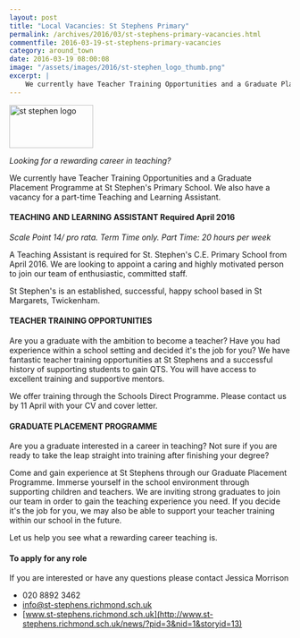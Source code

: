 ```yaml
---
layout: post
title: "Local Vacancies: St Stephens Primary"
permalink: /archives/2016/03/st-stephens-primary-vacancies.html
commentfile: 2016-03-19-st-stephens-primary-vacancies
category: around_town
date: 2016-03-19 08:00:08
image: "/assets/images/2016/st-stephen_logo_thumb.png"
excerpt: |
    We currently have Teacher Training Opportunities and a Graduate Placement Programme at St Stephen's Primary School. We also have a vacancy for a part-time Teaching and Learning Assistant.
---
```


<a href="/assets/images/2016/st-stephen_logo.png" title="See larger version of - st stephen logo"><img src="/assets/images/2016/st-stephen_logo_thumb.png" width="150" height="77" alt="st stephen logo" class="right" /></a>

*Looking for a rewarding career in teaching?*

We currently have Teacher Training Opportunities and a Graduate Placement Programme at St Stephen's Primary School. We also have a vacancy for a part-time Teaching and Learning Assistant.

#### TEACHING AND LEARNING ASSISTANT Required April 2016

*Scale Point 14/ pro rata. Term Time only. Part Time: 20 hours per week*

A Teaching Assistant is required for St. Stephen's C.E. Primary School from April 2016. We are looking to appoint a caring and highly motivated person to join our team of enthusiastic, committed staff.

St Stephen's is an established, successful, happy school based in St Margarets, Twickenham.

#### TEACHER TRAINING OPPORTUNITIES

Are you a graduate with the ambition to become a teacher? Have you had experience within a school setting and decided it's the job for you?
We have fantastic teacher training opportunities at St Stephens and a successful history of supporting students to gain QTS. You will have access to excellent training and supportive mentors.

We offer training through the Schools Direct Programme. Please contact us by 11 April with your CV and cover letter.

#### GRADUATE PLACEMENT PROGRAMME

Are you a graduate interested in a career in teaching? Not sure if you are ready to take the leap straight into training after finishing your degree?

Come and gain experience at St Stephens through our Graduate Placement Programme. Immerse yourself in the school environment through supporting children and teachers. We are inviting strong graduates to join our team in order to gain the teaching experience you need. If you decide it's the job for you, we may also be able to support your teacher training within our school in the future.

Let us help you see what a rewarding career teaching is.

#### To apply for any role

If you are interested or have any questions please contact Jessica Morrison

-   020 8892 3462
-   <info@st-stephens.richmond.sch.uk>
-   [www.st-stephens.richmond.sch.uk](http://www.st-stephens.richmond.sch.uk/news/?pid=3&nid=1&storyid=13)
